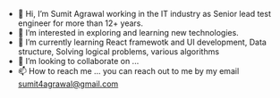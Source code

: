 - 👋 Hi, I’m Sumit Agrawal working in the IT industry as Senior lead test engineer for more than 12+ years. 
- 👀 I’m interested in exploring and learning new technologies.
- 🌱 I’m currently learning React framewotk and UI development, Data structure, Solving logical problems, various algorithms
- 💞️ I’m looking to collaborate on ...
- 📫 How to reach me ... you can reach out to me by my email sumit4agrawal@gmail.com

<!---
smagrawal/smagrawal is a ✨ special ✨ repository because its `README.md` (this file) appears on your GitHub profile.
You can click the Preview link to take a look at your changes.
--->
